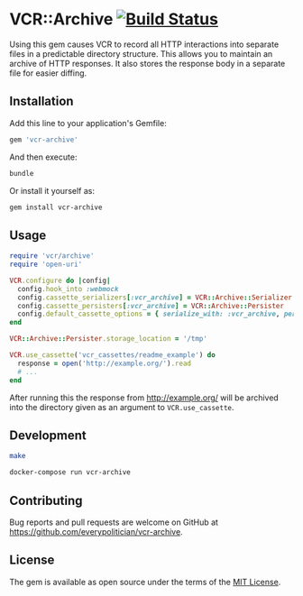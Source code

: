 # VCR::Archive [![Build Status](https://travis-ci.org/everypolitician/vcr-archive.svg?branch=master)](https://travis-ci.org/everypolitician/vcr-archive)

Using this gem causes VCR to record all HTTP interactions into separate files in a predictable directory structure. This allows you to maintain an archive of HTTP responses. It also stores the response body in a separate file for easier diffing.

## Installation

Add this line to your application's Gemfile:

```ruby
gem 'vcr-archive'
```

And then execute:

```sh
bundle
```

Or install it yourself as:

```sh
gem install vcr-archive
```

## Usage

```ruby
require 'vcr/archive'
require 'open-uri'

VCR.configure do |config|
  config.hook_into :webmock
  config.cassette_serializers[:vcr_archive] = VCR::Archive::Serializer
  config.cassette_persisters[:vcr_archive] = VCR::Archive::Persister
  config.default_cassette_options = { serialize_with: :vcr_archive, persist_with: :vcr_archive }
end

VCR::Archive::Persister.storage_location = '/tmp'

VCR.use_cassette('vcr_cassettes/readme_example') do
  response = open('http://example.org/').read
  # ...
end
```

After running this the response from http://example.org/ will be archived into the directory given as an argument to `VCR.use_cassette`.

## Development

```sh
make
```

```sh
docker-compose run vcr-archive
```

## Contributing

Bug reports and pull requests are welcome on GitHub at https://github.com/everypolitician/vcr-archive.

## License

The gem is available as open source under the terms of the [MIT License](http://opensource.org/licenses/MIT).
